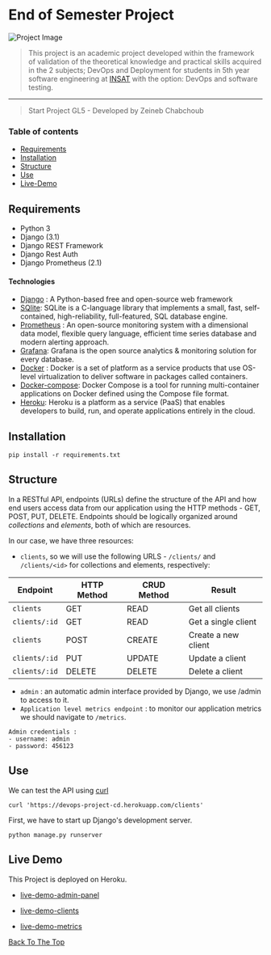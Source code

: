 # End of Semester Project

![Project Image](https://dpsvdv74uwwos.cloudfront.net/statics/img/product-pages/devops.png)

> This project is an academic project developed within the framework of validation of the theoretical knowledge and practical skills acquired in the 2 subjects; DevOps and Deployment for students in 5th year software engineering at [INSAT](http://www.insat.rnu.tn) with the option: DevOps and software testing.
---

> Start Project GL5 - Developed by Zeineb Chabchoub

### Table of contents
- [Requirements](#requirements)
- [Installation](#installation)
- [Structure](#structure)
- [Use](#use)
- [Live-Demo](#live-demo)


## Requirements
- Python 3
- Django (3.1)
- Django REST Framework
- Django Rest Auth
- Django Prometheus (2.1)
#### Technologies 
- [Django](https://www.djangoproject.com) :  A Python-based free and open-source web framework 
- [SQlite](https://www.sqlite.org/index.html): SQLite is a C-language library that implements a small, fast, self-contained, high-reliability, full-featured, SQL database engine. 
- [Prometheus](https://prometheus.io) : An open-source monitoring system with a dimensional data model, flexible query language, efficient time series database and modern alerting approach.
- [Grafana](https://grafana.com): Grafana is the open source analytics & monitoring solution for every database.
- [Docker](https://www.docker.com) : Docker is a set of platform as a service products that use OS-level virtualization to deliver software in packages called containers.
- [Docker-compose](https://github.com/docker/compose): Docker Compose is a tool for running multi-container applications on Docker defined using the Compose file format.
- [Heroku](heroku.com): Heroku is a platform as a service (PaaS) that enables developers to build, run, and operate applications entirely in the cloud.   


## Installation
```
pip install -r requirements.txt
```
## Structure 

In a RESTful API, endpoints (URLs) define the structure of the API and how end users access data from our application using the HTTP methods - GET, POST, PUT, DELETE. Endpoints should be logically organized around _collections_ and _elements_, both of which are resources.

In our case, we have three resources: 
-  `clients`, so we will use the following URLS - `/clients/` and `/clients/<id>` for collections and elements, respectively:

Endpoint |HTTP Method | CRUD Method | Result
-- | -- |-- |--
`clients` | GET | READ | Get all clients
`clients/:id` | GET | READ | Get a single client
`clients`| POST | CREATE | Create a new client
`clients/:id` | PUT | UPDATE | Update a client
`clients/:id` | DELETE | DELETE | Delete a client

- `admin` : an automatic admin interface provided by Django, we use /admin to access to it.
- `Application level metrics endpoint` :  to monitor our application metrics we should navigate to `/metrics`. 



```
Admin credentials : 
- username: admin
- password: 456123
```

## Use

We can test the API using [curl](https://curl.haxx.se/) 
```
curl 'https://devops-project-cd.herokuapp.com/clients'

```


First, we have to start up Django's development server.
```
python manage.py runserver
```

## Live Demo 
This Project is deployed on Heroku. 

- [live-demo-admin-panel](https://devops-project-cd.herokuapp.com/admin)

- [live-demo-clients](https://devops-project-cd.herokuapp.com/clients)

- [live-demo-metrics](https://devops-project-cd.herokuapp.com/metrics )

[Back To The Top ](#End-of-Semester-Project)
